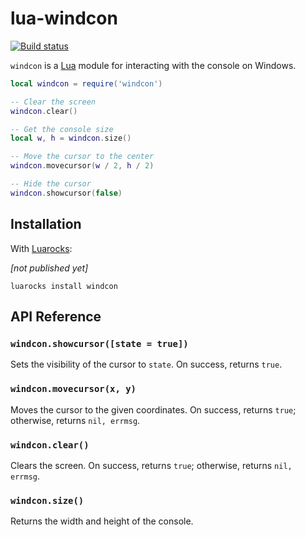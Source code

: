 # lua-windcon

[![Build status](https://ci.appveyor.com/api/projects/status/7ppcr73lx2hboy0a?svg=true)](https://ci.appveyor.com/project/squeek502/lua-windcon)

`windcon` is a [Lua](https://www.lua.org/) module for interacting with the console on Windows.

```lua
local windcon = require('windcon')

-- Clear the screen
windcon.clear()

-- Get the console size
local w, h = windcon.size()

-- Move the cursor to the center
windcon.movecursor(w / 2, h / 2)

-- Hide the cursor
windcon.showcursor(false)
```

## Installation
With [Luarocks](https://luarocks.org):

*[not published yet]*

```
luarocks install windcon
```

## API Reference

### `windcon.showcursor([state = true])`
Sets the visibility of the cursor to `state`. On success, returns `true`.

### `windcon.movecursor(x, y)`
Moves the cursor to the given coordinates. On success, returns `true`; otherwise, returns `nil, errmsg`.

### `windcon.clear()`
Clears the screen. On success, returns `true`; otherwise, returns `nil, errmsg`.

### `windcon.size()`
Returns the width and height of the console.
